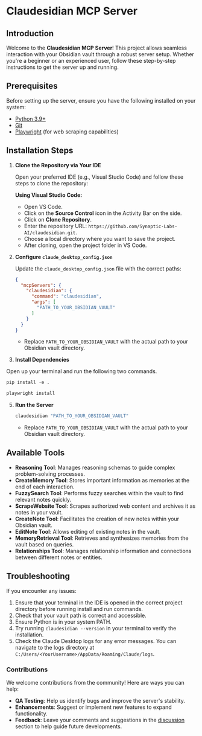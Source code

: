 # Claudesidian MCP Server

## Introduction

Welcome to the **Claudesidian MCP Server**! This project allows seamless interaction with your Obsidian vault through a robust server setup. Whether you're a beginner or an experienced user, follow these step-by-step instructions to get the server up and running.

## Prerequisites

Before setting up the server, ensure you have the following installed on your system:

- [Python 3.9+](https://www.python.org/downloads/)
- [Git](https://git-scm.com/downloads)
- [Playwright](https://playwright.dev/docs/intro) (for web scraping capabilities)

## Installation Steps

1. **Clone the Repository via Your IDE**

   Open your preferred IDE (e.g., Visual Studio Code) and follow these steps to clone the repository:

   **Using Visual Studio Code:**

   - Open VS Code.
   - Click on the **Source Control** icon in the Activity Bar on the side.
   - Click on **Clone Repository**.
   - Enter the repository URL: `https://github.com/Synaptic-Labs-AI/claudesidian.git`.
   - Choose a local directory where you want to save the project.
   - After cloning, open the project folder in VS Code.

2. **Configure `claude_desktop_config.json`**

   Update the `claude_desktop_config.json` file with the correct paths:

   ```json
   {
     "mcpServers": {
       "claudesidian": {
         "command": "claudesidian",
         "args": [
           "PATH_TO_YOUR_OBSIDIAN_VAULT"
         ]
       }
     }
   }
   ```

   - Replace `PATH_TO_YOUR_OBSIDIAN_VAULT` with the actual path to your Obsidian vault directory.

3. **Install Dependencies**

Open up your terminal and run the following two commands.

   ```python
   pip install -e .
   ```

   ```python
   playwright install
   ```

5. **Run the Server**

   ```python
   claudesidian "PATH_TO_YOUR_OBSIDIAN_VAULT"
   ```

   - Replace `PATH_TO_YOUR_OBSIDIAN_VAULT` with the actual path to your Obsidian vault directory.

## Available Tools

- **Reasoning Tool**: Manages reasoning schemas to guide complex problem-solving processes.
- **CreateMemory Tool**: Stores important information as memories at the end of each interaction.
- **FuzzySearch Tool**: Performs fuzzy searches within the vault to find relevant notes quickly.
- **ScrapeWebsite Tool**: Scrapes authorized web content and archives it as notes in your vault.
- **CreateNote Tool**: Facilitates the creation of new notes within your Obsidian vault.
- **EditNote Tool**: Allows editing of existing notes in the vault.
- **MemoryRetrieval Tool**: Retrieves and synthesizes memories from the vault based on queries.
- **Relationships Tool**: Manages relationship information and connections between different notes or entities.

## Troubleshooting

If you encounter any issues:

1. Ensure that your terminal in the IDE is opened in the correct project directory before running install and run commands.
2. Check that your vault path is correct and accessible.
3. Ensure Python is in your system PATH.
4. Try running `claudesidian --version` in your terminal to verify the installation.
5. Check the Claude Desktop logs for any error messages. You can navigate to the logs directory at `C:/Users/<YourUsername>/AppData/Roaming/Claude/logs`.

### Contributions

We welcome contributions from the community! Here are ways you can help:

- **QA Testing**: Help us identify bugs and improve the server's stability.
- **Enhancements**: Suggest or implement new features to expand functionality.
- **Feedback**: Leave your comments and suggestions in the [discussion](https://github.com/Synaptic-Labs-AI/claudesidian/discussions) section to help guide future developments.
